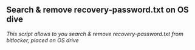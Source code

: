 ## Search & remove recovery-password.txt on OS dive

*This script allows to you search & remove recovery-password.txt from bitlocker, placed on OS drive*